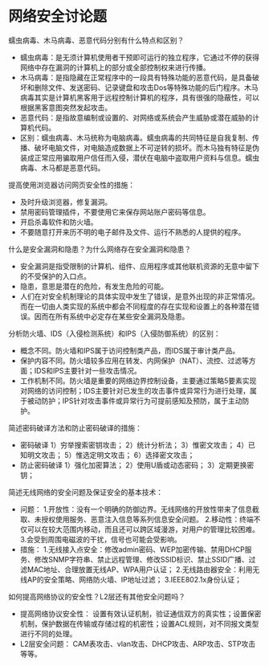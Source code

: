 # 网络安全讨论题

蠕虫病毒、木马病毒、恶意代码分别有什么特点和区别？

- 蠕虫病毒：是无须计算机使用者干预即可运行的独立程序，它通过不停的获得网络中存在漏洞的计算机上的部分或全部控制权来进行传播。
- 木马病毒：是指隐藏在正常程序中的一段具有特殊功能的恶意代码，是具备破坏和删除文件、发送密码、记录键盘和攻击Dos等特殊功能的后门程序。木马病毒其实是计算机黑客用于远程控制计算机的程序，具有很强的隐蔽性，可以根据黑客意图突然发起攻击。
- 恶意代码：是指故意编制或设置的、对网络或系统会产生威胁或潜在威胁的计算机代码。
- 区别：蠕虫病毒、木马统称为电脑病毒。蠕虫病毒的共同特征是自我复制、传播、破坏电脑文件，对电脑造成数据上不可逆转的损坏。而木马独有特征是伪装成正常应用骗取用户信任而入侵，潜伏在电脑中盗取用户资料与信息。蠕虫病毒、木马都是恶意代码。

提高使用浏览器访问网页安全性的措施：

- 及时升级浏览器，修复漏洞。
- 禁用密码管理插件，不要使用它来保存网站账户密码等信息。
- 开启杀毒软件和防火墙。
- 不要随意打开来历不明的电子邮件及文件、运行不熟悉的人提供的程序。

什么是安全漏洞和隐患？为什么网络存在安全漏洞和隐患？

- 安全漏洞是指受限制的计算机、组件、应用程序或其他联机资源的无意中留下的不受保护的入口点。
- 隐患，意思是潜在的危险，有发生危险的可能。
- 人们在对安全机制理论的具体实现中发生了错误，是意外出现的非正常情况。而在一切由人类实现的系统中都会不同程度的存在实现和设置上的各种潜在错误。因而在所有系统中必定存在某些安全漏洞及隐患。

分析防火墙、IDS（入侵检测系统）和IPS（入侵防御系统）的区别：

- 概念不同。防火墙和IPS属于访问控制类产品，而IDS属于审计类产品。
- 保护内容不同。防火墙较多应用在转发、内网保护（NAT）、流控、过滤等方面；IDS和IPS主要针对一些攻击情况。
- 工作机制不同。防火墙是重要的网络边界控制设备，主要通过策略5要素实现对网络的访问控制；IDS主要针对已发生的攻击事件或异常行为进行处理，属于被动防护；IPS针对攻击事件或异常行为可提前感知及预防，属于主动防护。

简述密码破译方法和防止密码破译的措施：

- 密码破译
1）穷举搜索密钥攻击；
2）统计分析法；
3）惟密文攻击；
4）已知明文攻击；
5）惟选定明文攻击；
6）选择密文攻击；
- 防止密码破译
1）强化加密算法；
2）使用U盾或动态密码；
3）定期更换密钥；

简述无线网络的安全问题及保证安全的基本技术：

- 问题：
1.开放性：没有一个明确的防御边界。无线网络的开放性带来了信息截取、未授权使用服务、恶意注入信息等系列信息安全问题。
2.移动性：终端不仅可以在较大范围内移动，而且还可以跨区域漫游，对用户的管理比较困难。
3.会受到周围电磁波的干扰，信号也可能会受影响。
- 措施：
1.无线接入点安全：修改admin密码、WEP加密传输、禁用DHCP服务、修改SNMP字符串、禁止远程管理、修改SSID标识、禁止SSID广播、过滤MAC地址、合理放置无线AP、WPA用户认证；
2.无线路由器安全：利用无线AP的安全策略、网络防火墙、IP地址过滤；
3.IEEE802.1x身份认证；

如何提高网络协议的安全性？L2层还有其他安全问题吗？

- 提高网络协议安全性：
设置有效认证机制，验证通信双方的真实性；设置保密机制，保护数据在传输或存储过程的机密性；设置ACL规则，对不同报文类型进行不同的处理。
- L2层安全问题：
CAM表攻击、vlan攻击、DHCP攻击、ARP攻击、STP攻击等等。